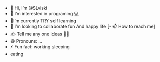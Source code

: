 - 👋 Hi, I’m @SLviski
- 👀 I’m interested in programing 💻
- 🌱I’m currently TRY self learning 
- 💞️ I’m looking to collaborate fun And happy life 
[- 📫 How to reach me]
- ✍️ Tell me any one ideas 🧑‍💻
- 😄 Pronouns: ...
- ⚡ Fun fact: working sleeping   
-  eating 

<!---
SLviski/SLviski is a ✨ special ✨ repository because its `README.md` (this file) appears on your GitHub profile.
You can click the Preview link to take a look at your changes.
--->
